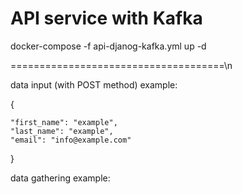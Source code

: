 # API service with Kafka

docker-compose -f api-djanog-kafka.yml up -d

=====================================\n

data input (with POST method) example:   

{

    "first_name": "example",
    "last_name": "example",
    "email": "info@example.com"

}



data gathering example:

[IP]:8000/?name=example




